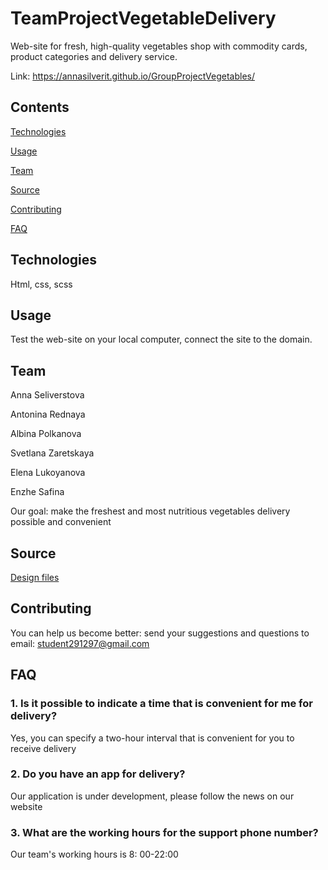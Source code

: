 # TeamProjectVegetableDelivery

Web-site for fresh, high-quality vegetables shop with commodity cards, product categories and delivery service.

Link: https://annasilverit.github.io/GroupProjectVegetables/

## Contents

[Technologies](#Technologies)

[Usage](#Usage)

[Team](#Team)

[Source](#Source)

[Contributing](#Contributing)

[FAQ](#FAQ)

## Technologies

Html, css, scss

## Usage

Test the web-site on your local computer, connect the site to the domain.

## Team

Anna Seliverstova

Antonina Rednaya

Albina Polkanova

Svetlana Zaretskaya

Elena Lukoyanova

Enzhe Safina

Our goal: make the freshest and most nutritious vegetables delivery possible and convenient

## Source

[Design files](https://www.figma.com/design/VxkmPGSlvFLQnwYYMPHShS/%D0%BE%D0%B2%D0%BE%D1%89%D0%B8?node-id=0-1&t=NHaZzzODj0JtUGsB-0)

## Contributing

You can help us become better: send your suggestions and questions to email: student291297@gmail.com

## FAQ

### 1. Is it possible to indicate a time that is convenient for me for delivery?

Yes, you can specify a two-hour interval that is convenient for you to receive delivery

### 2. Do you have an app for delivery?

Оur application is under development, please follow the news on our website

### 3. What are the working hours for the support phone number?

Our team's working hours is 8: 00-22:00
